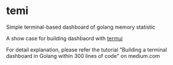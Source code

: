 # temi
Simple terminal-based dashboard of golang memory statistic

A show case for building dashbaord with [termui](https://github.com/gizak/termui)

For detail explanation, please refer the tutorial "Building a terminal dashboard in Golang within 300 lines of code" on medium.com
